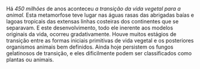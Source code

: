 ﻿Há *450 milhões* de anos aconteceu *a transição da vida vegetal para a animal.* Esta metamorfose teve lugar nas águas rasas das abrigadas baías e lagoas tropicais das extensas linhas costeiras dos continentes que se separavam. E este desenvolvimento, todo ele inerente aos modelos originais da vida, ocorreu gradativamente. Houve muitos estágios de transição entre as formas iniciais primitivas de vida vegetal e os posteriores organismos animais bem definidos. Ainda hoje persistem os fungos gelatinosos de transição, e eles dificilmente podem ser classificados como plantas ou animais.